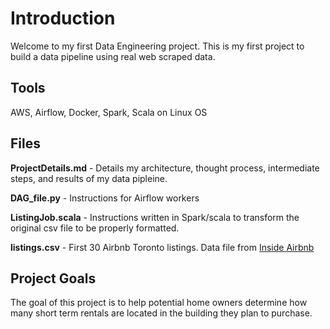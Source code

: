 # Introduction
Welcome to my first Data Engineering project. This is my first project to build a data pipeline using real web scraped data. 

## Tools
AWS, Airflow, Docker, Spark, Scala on Linux OS

## Files
**ProjectDetails.md** - Details my architecture, thought process, intermediate steps, and results of my data pipleine.

**DAG_file.py** - Instructions for Airflow workers

**ListingJob.scala** - Instructions written in Spark/scala to transform the original csv file to be properly formatted.

**listings.csv** - First 30 Airbnb Toronto listings. Data file from [Inside Airbnb](http://insideairbnb.com/get-the-data.html)

## Project Goals
The goal of this project is to help potential home owners determine how many short term rentals are located in the building they plan to purchase. 
